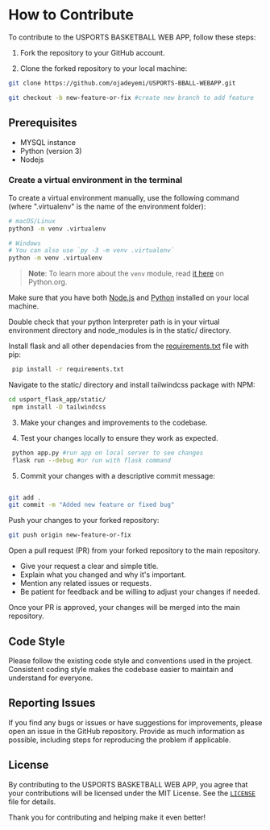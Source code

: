 
# How to Contribute

To contribute to the USPORTS BASKETBALL WEB APP, follow these steps:

1. Fork the repository to your GitHub account.

2. Clone the forked repository to your local machine:

```bash
git clone https://github.com/ojadeyemi/USPORTS-BBALL-WEBAPP.git

git checkout -b new-feature-or-fix #create new branch to add feature
```
## Prerequisites
- MYSQL instance
- Python (version 3)
- Nodejs


### Create a virtual environment in the terminal

To create a virtual environment manually, use the following command (where ".virtualenv" is the name of the environment folder):

```bash
# macOS/Linux
python3 -m venv .virtualenv

# Windows
# You can also use `py -3 -m venv .virtualenv`
python -m venv .virtualenv
```
>**Note**: To learn more about the `venv` module, read [it here](https://docs.python.org/3/library/venv.html) on Python.org.

Make sure that you have both [Node.js](https://nodejs.org/en) and [Python](https://www.python.org/) installed on your local machine.

Double check that your python Interpreter path is in your virtual environment directory and node_modules is in the static/ directory.


Install flask and all other dependacies from the [requirements.txt](requirements.txt) file with pip:

```bash
 pip install -r requirements.txt
```

Navigate to the static/ directory and install tailwindcss package with NPM:
```bash
cd usport_flask_app/static/
 npm install -D tailwindcss
```


3. Make your changes and improvements to the codebase.

4. Test your changes locally to ensure they work as expected.

```bash
 python app.py #run app on local server to see changes
 flask run --debug #or run with flask command
```

5. Commit your changes with a descriptive commit message:


```bash

git add .
git commit -m "Added new feature or fixed bug"
```

Push your changes to your forked repository:

```bash
git push origin new-feature-or-fix
```
Open a pull request (PR) from your forked repository to the main repository.

- Give your request a clear and simple title.
- Explain what you changed and why it's important.
- Mention any related issues or requests.
- Be patient for feedback and be willing to adjust your changes if needed.

Once your PR is approved, your changes will be merged into the main repository.

## Code Style
Please follow the existing code style and conventions used in the project. Consistent coding style makes the codebase easier to maintain and understand for everyone.

## Reporting Issues
If you find any bugs or issues or have suggestions for improvements, please open an issue in the GitHub repository. Provide as much information as possible, including steps for reproducing the problem if applicable.

## License
By contributing to the USPORTS BASKETBALL WEB APP, you agree that your contributions will be licensed under the MIT License. See the [`LICENSE`](LICENSE) file for details.

Thank you for contributing and helping make it even better!
